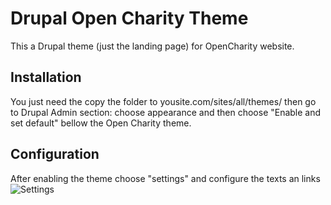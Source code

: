 # Drupal Open Charity Theme
This a Drupal theme (just the landing page) for OpenCharity website.

## Installation
You just need the copy the folder to yousite.com/sites/all/themes/ then go to Drupal Admin section: choose appearance and then choose "Enable and set default" bellow the Open Charity theme.

## Configuration
After enabling the theme choose "settings" and configure the texts an links
![Settings](https://image.ibb.co/n655vQ/Screenshot_from_2017_07_23_21_32_36.png)
